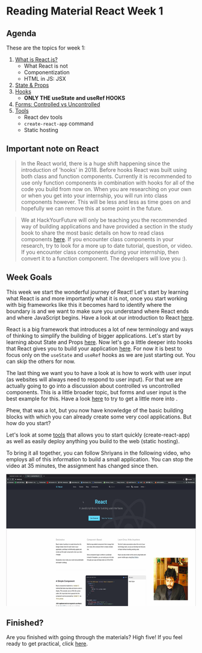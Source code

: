 # Reading Material React Week 1

## Agenda

These are the topics for week 1:

1. [What is React.js?](https://study.hackyourfuture.net/#/react/README.md)
   - What React is not
   - Componentization
   - HTML in JS: JSX
2. [State & Props](https://study.hackyourfuture.net/#/react/state-and-props.md)
3. [Hooks](https://study.hackyourfuture.net/#/react/react-hooks.md)
   - **ONLY THE useState and useRef HOOKS**
4. [Forms: Controlled vs Uncontrolled](https://study.hackyourfuture.net/#/react/controlled-vs-uncontrolled.md)
5. [Tools](https://study.hackyourfuture.net/#/react/tools.md)
   - React dev tools
   - `create-react-app` command
   - Static hosting

## Important note on React
> In the React world, there is a huge shift happening since the introduction of 'hooks' in 2018. Before hooks React was built using both class and function components. Currently it is recommended to use only function components in combination with hooks for all of the code you build from now on. When you are researching on your own or when you get into your internship, you will run into class components however. This will be less and less as time goes on and hopefully we can remove this at some point in the future.

> We at HackYourFuture will only be teaching you the recommended way of building applications and have provided a section in the study book to share the most basic details on how to read class components [here](https://study.hackyourfuture.net/#/react/class-vs-function-components.md). If you encounter class components in your research, try to look for a more up to date tutorial, question, or video. If you encounter class components during your internship, then convert it to a function component. The developers will love you :).

## Week Goals

This week we start the wonderful journey of React! Let's start by learning what React is and more importantly what it is not, once you start working with big frameworks like this it becomes hard to identify where the boundary is and we want to make sure you understand where React ends and where JavaScript begins. Have a look at our introduction to React [here](https://study.hackyourfuture.net/#/react/README.md). 

React is a big framework that introduces a lot of new terminology and ways of thinking to simplify the building of bigger applications. Let's start by learning about State and Props [here](https://study.hackyourfuture.net/#/react/state-and-props.md). Now let's go a little deeper into hooks that React gives you to build your application [here](https://study.hackyourfuture.net/#/react/react-hooks.md). For now it is best to focus only on the `useState` and `useRef` hooks as we are just starting out. You can skip the others for now. 

The last thing we want you to have a look at is how to work with user input (as websites will always need to respond to user input). For that we are actually going to go into a discussion about controlled vs uncontrolled components. This is a little broader topic, but forms and user input is the best example for this. Have a look [here](https://study.hackyourfuture.net/#/react/controlled-vs-uncontrolled.md) to try to get a little more into .

Phew, that was a lot, but you now have knowledge of the basic building blocks with which you can already create some very cool applications. But how do you start?

Let's look at some [tools](https://study.hackyourfuture.net/#/react/tools.md) that allows you to start quickly (create-react-app) as well as easily deploy anything you build to the web (static hosting).

To bring it all together, you can follow Shriyans in the following video, who employs all of this information to build a small application. You can stop the video at 35 minutes, the assignment has changed since then.

<a href="https://www.youtube.com/watch?v=pOq0vD2qAOU" target="_blank"><img src="../assets/playlist-thumbnail.png" width="600" height="350" alt="HYF Video" /></a>

## Finished?

Are you finished with going through the materials? High five! If you feel ready to get practical, click [here](./MAKEME.md).
